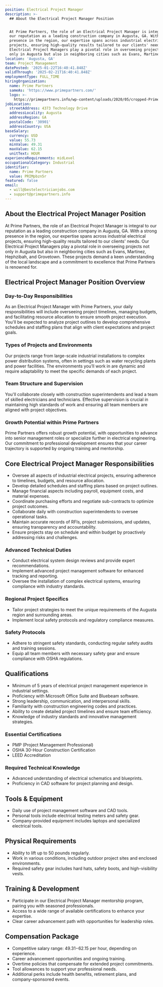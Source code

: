 ```yaml
---
position: Electrical Project Manager
description: >-
  ## About the Electrical Project Manager Position


  At Prime Partners, the role of an Electrical Project Manager is integral to
  our reputation as a leading construction company in Augusta, GA. With a strong
  presence in the region, our expertise spans across industrial electrical
  projects, ensuring high-quality results tailored to our clients' needs. Our
  Electrical Project Managers play a pivotal role in overseeing projects not
  only in Augusta but also in neighboring cities such as Evans, Martinez,...
location: 'Augusta, GA'
team: Project Management
datePosted: '2025-01-22T16:40:41.848Z'
validThrough: '2025-02-21T16:40:41.848Z'
employmentType: FULL_TIME
hiringOrganization:
  name: Prime Partners
  sameAs: 'https://www.primepartners.com/'
  logo: >-
    https://primepartners.info/wp-content/uploads/2020/05/cropped-Prime-Partners-Logo-NO-BG-1.png
jobLocation:
  streetAddress: 4373 Technology Drive
  addressLocality: Augusta
  addressRegion: GA
  postalCode: '30901'
  addressCountry: USA
baseSalary:
  currency: USD
  value: 55.73
  minValue: 49.31
  maxValue: 62.15
  unitText: HOUR
experienceRequirements: midLevel
occupationalCategory: Industrial
identifier:
  name: Prime Partners
  value: PRIMpbzn5r
featured: false
email:
  - will@bestelectricianjobs.com
  - support@primepartners.info
---
```




## About the Electrical Project Manager Position

At Prime Partners, the role of an Electrical Project Manager is integral to our reputation as a leading construction company in Augusta, GA. With a strong presence in the region, our expertise spans across industrial electrical projects, ensuring high-quality results tailored to our clients' needs. Our Electrical Project Managers play a pivotal role in overseeing projects not only in Augusta but also in neighboring cities such as Evans, Martinez, Hephzibah, and Grovetown. These projects demand a keen understanding of the local landscape and a commitment to excellence that Prime Partners is renowned for.

## Electrical Project Manager Position Overview

### Day-to-Day Responsibilities

As an Electrical Project Manager with Prime Partners, your daily responsibilities will include overseeing project timelines, managing budgets, and facilitating resource allocation to ensure smooth project execution. You'll be expected to analyze project outlines to develop comprehensive schedules and staffing plans that align with client expectations and project goals.

### Types of Projects and Environments

Our projects range from large-scale industrial installations to complex power distribution systems, often in settings such as water recycling plants and power facilities. The environments you’ll work in are dynamic and require adaptability to meet the specific demands of each project.

### Team Structure and Supervision

You'll collaborate closely with construction superintendents and lead a team of skilled electricians and technicians. Effective supervision is crucial in maintaining high standards of work and ensuring all team members are aligned with project objectives.

### Growth Potential within Prime Partners

Prime Partners offers robust growth potential, with opportunities to advance into senior management roles or specialize further in electrical engineering. Our commitment to professional development ensures that your career trajectory is supported by ongoing training and mentorship.

## Core Electrical Project Manager Responsibilities

- Oversee all aspects of industrial electrical projects, ensuring adherence to timelines, budgets, and resource allocation.
- Develop detailed schedules and staffing plans based on project outlines.
- Manage financial aspects including payroll, equipment costs, and material expenses.
- Coordinate purchasing efforts and negotiate sub-contracts to optimize project outcomes.
- Collaborate daily with construction superintendents to oversee operational tasks.
- Maintain accurate records of RFIs, project submissions, and updates, ensuring transparency and accountability.
- Ensure projects stay on schedule and within budget by proactively addressing risks and challenges.

### Advanced Technical Duties

- Conduct electrical system design reviews and provide expert recommendations.
- Implement advanced project management software for enhanced tracking and reporting.
- Oversee the installation of complex electrical systems, ensuring compliance with industry standards.

### Regional Project Specifics

- Tailor project strategies to meet the unique requirements of the Augusta region and surrounding areas.
- Implement local safety protocols and regulatory compliance measures.

### Safety Protocols

- Adhere to stringent safety standards, conducting regular safety audits and training sessions.
- Equip all team members with necessary safety gear and ensure compliance with OSHA regulations.

## Qualifications

- Minimum of 5 years of electrical project management experience in industrial settings.
- Proficiency with Microsoft Office Suite and Bluebeam software.
- Strong leadership, communication, and interpersonal skills.
- Familiarity with construction engineering codes and practices.
- Ability to create detailed project timelines and ensure team efficiency.
- Knowledge of industry standards and innovative management strategies.

### Essential Certifications

- PMP (Project Management Professional)
- OSHA 30-Hour Construction Certification
- LEED Accreditation

### Required Technical Knowledge

- Advanced understanding of electrical schematics and blueprints.
- Proficiency in CAD software for project planning and design.

## Tools & Equipment

- Daily use of project management software and CAD tools.
- Personal tools include electrical testing meters and safety gear.
- Company-provided equipment includes laptops and specialized electrical tools.

## Physical Requirements

- Ability to lift up to 50 pounds regularly.
- Work in various conditions, including outdoor project sites and enclosed environments.
- Required safety gear includes hard hats, safety boots, and high-visibility vests.

## Training & Development

- Participate in our Electrical Project Manager mentorship program, pairing you with seasoned professionals.
- Access to a wide range of available certifications to enhance your expertise.
- Clear career advancement path with opportunities for leadership roles.

## Compensation Package

- Competitive salary range: $49.31-$62.15 per hour, depending on experience.
- Career advancement opportunities and ongoing training.
- Overtime policies that compensate for extended project commitments.
- Tool allowances to support your professional needs.
- Additional perks include health benefits, retirement plans, and company-sponsored events.